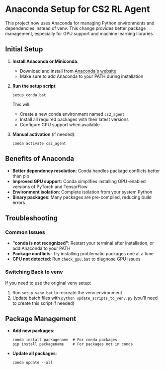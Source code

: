 # Anaconda Setup for CS2 RL Agent

This project now uses Anaconda for managing Python environments and dependencies instead of venv. This change provides better package management, especially for GPU support and machine learning libraries.

## Initial Setup

1. **Install Anaconda or Miniconda**:
   - Download and install from [Anaconda's website](https://www.anaconda.com/download/)
   - Make sure to add Anaconda to your PATH during installation

2. **Run the setup script**:
   ```
   setup_conda.bat
   ```
   This will:
   - Create a new conda environment named `cs2_agent`
   - Install all required packages with their latest versions
   - Configure GPU support when available

3. **Manual activation** (if needed):
   ```
   conda activate cs2_agent
   ```

## Benefits of Anaconda

- **Better dependency resolution**: Conda handles package conflicts better than pip
- **Improved GPU support**: Conda simplifies installing GPU-enabled versions of PyTorch and TensorFlow
- **Environment isolation**: Complete isolation from your system Python
- **Binary packages**: Many packages are pre-compiled, reducing build errors

## Troubleshooting

### Common Issues

- **"conda is not recognized"**: Restart your terminal after installation, or add Anaconda to your PATH
- **Package conflicts**: Try installing problematic packages one at a time
- **GPU not detected**: Run `check_gpu.bat` to diagnose GPU issues

### Switching Back to venv

If you need to use the original venv setup:
1. Run `setup_venv.bat` to recreate the venv environment
2. Update batch files with `python update_scripts_to_venv.py` (you'll need to create this script if needed)

## Package Management

- **Add new packages**:
  ```
  conda install packagename  # For conda packages
  pip install packagename    # For packages not in conda
  ```

- **Update all packages**:
  ```
  conda update --all
  ``` 